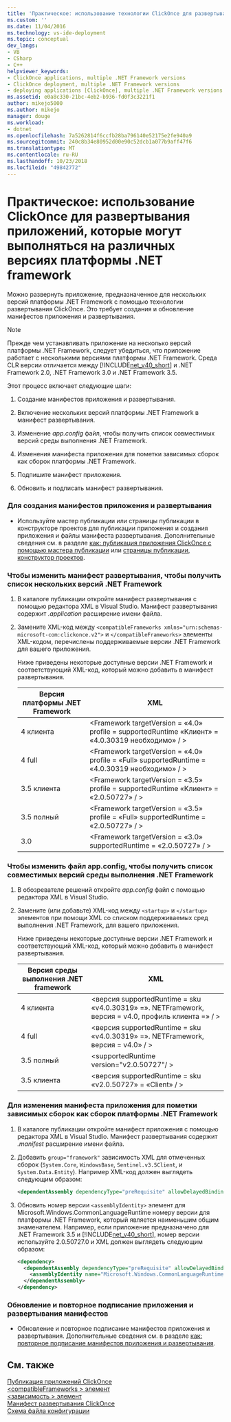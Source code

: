 ```yaml
---
title: 'Практическое: использование технологии ClickOnce для развертывания приложений, которые могут выполняться на различных версиях платформы .NET Framework | Документация Майкрософт'
ms.custom: ''
ms.date: 11/04/2016
ms.technology: vs-ide-deployment
ms.topic: conceptual
dev_langs:
- VB
- CSharp
- C++
helpviewer_keywords:
- ClickOnce applications, multiple .NET Framework versions
- ClickOnce deployment, multiple .NET Framework versions
- deploying applications [ClickOnce], multiple .NET Framework versions
ms.assetid: e0a8c330-21bc-4eb2-b936-fd0f3c3221f1
author: mikejo5000
ms.author: mikejo
manager: douge
ms.workload:
- dotnet
ms.openlocfilehash: 7a5262814f6ccfb28ba796140e52175e2fe940a9
ms.sourcegitcommit: 240c8b34e80952d00e90c52dcb1a077b9aff47f6
ms.translationtype: MT
ms.contentlocale: ru-RU
ms.lasthandoff: 10/23/2018
ms.locfileid: "49842772"
---
```

# <a name="how-to-use-clickonce-to-deploy-applications-that-can-run-on-multiple-versions-of-the-net-framework"></a>Практическое: использование ClickOnce для развертывания приложений, которые могут выполняться на различных версиях платформы .NET framework
Можно развернуть приложение, предназначенное для нескольких версий платформы .NET Framework с помощью технологии развертывания ClickOnce. Это требует создания и обновление манифестов приложения и развертывания.  
  
> [!NOTE]
>  Прежде чем устанавливать приложение на несколько версий платформы .NET Framework, следует убедиться, что приложение работает с несколькими версиями платформы .NET Framework. Среда CLR версии отличается между [!INCLUDE[net_v40_short](../code-quality/includes/net_v40_short_md.md)] и .NET Framework 2.0, .NET Framework 3.0 и .NET Framework 3.5.  
  
 Этот процесс включает следующие шаги:  
  
1.  Создание манифестов приложения и развертывания.  
  
2.  Включение нескольких версий платформы .NET Framework в манифест развертывания.  
  
3.  Изменение *app.config* файл, чтобы получить список совместимых версий среды выполнения .NET Framework.  
  
4.  Изменения манифеста приложения для пометки зависимых сборок как сборок платформы .NET Framework.  
  
5.  Подпишите манифест приложения.  
  
6.  Обновить и подписать манифест развертывания.  
  
### <a name="to-generate-the-application-and-deployment-manifests"></a>Для создания манифестов приложения и развертывания  
  
-   Используйте мастер публикации или страницы публикации в конструкторе проектов для публикации приложения и создания приложения и файлы манифеста развертывания. Дополнительные сведения см. в разделе [как: публикация приложения ClickOnce с помощью мастера публикации](../deployment/how-to-publish-a-clickonce-application-using-the-publish-wizard.md) или [страницы публикации, конструктор проектов](../ide/reference/publish-page-project-designer.md).  
  
### <a name="to-change-the-deployment-manifest-to-list-the-multiple-net-framework-versions"></a>Чтобы изменить манифест развертывания, чтобы получить список нескольких версий .NET Framework  
  
1.  В каталоге публикации откройте манифест развертывания с помощью редактора XML в Visual Studio. Манифест развертывания содержит *.application* расширение имени файла.  
  
2.  Замените XML-код между `<compatibleFrameworks xmlns="urn:schemas-microsoft-com:clickonce.v2">` и `</compatibleFrameworks>` элементы XML-кодом, перечислены поддерживаемые версии .NET Framework для вашего приложения.  
  
     Ниже приведены некоторые доступные версии .NET Framework и соответствующий XML-код, который можно добавить в манифест развертывания.  
  
    |Версия платформы .NET Framework|XML|  
    |----------------------------|---------|  
    |4 клиента|\<Framework targetVersion = «4.0» profile = supportedRuntime «Клиент» = «4.0.30319 необходимо» / >|  
    |4 full|\<Framework targetVersion = «4.0» profile = «Full» supportedRuntime = «4.0.30319 необходимо» / >|  
    |3.5 клиента|\<Framework targetVersion = «3.5» profile = supportedRuntime «Клиент» = «2.0.50727» / >|  
    |3.5 полный|\<Framework targetVersion = «3.5» profile = «Full» supportedRuntime = «2.0.50727» / >|  
    |3.0|\<Framework targetVersion = «3.0» supportedRuntime = «2.0.50727» / >|  
  
### <a name="to-change-the-appconfig-file-to-list-the-compatible-net-framework-runtime-versions"></a>Чтобы изменить файл app.config, чтобы получить список совместимых версий среды выполнения .NET Framework  
  
1.  В обозревателе решений откройте *app.config* файл с помощью редактора XML в Visual Studio.  
  
2.  Замените (или добавьте) XML-код между `<startup>` и `</startup>` элементов при помощи XML со списком поддерживаемых сред выполнения .NET Framework, для вашего приложения.  
  
     Ниже приведены некоторые доступные версии .NET Framework и соответствующий XML-код, который можно добавить в манифест развертывания.  
  
    |Версия среды выполнения .NET framework|XML|  
    |------------------------------------|---------|  
    |4 клиента|\<версия supportedRuntime = sku «v4.0.30319» =». NETFramework, версия = v4.0, профиль клиента =» / >|  
    |4 full|\<версия supportedRuntime = sku «v4.0.30319» =». NETFramework, версия = v4.0» / >|  
    |3.5 полный|\<supportedRuntime version="v2.0.50727"/ >|  
    |3.5 клиента|\<версия supportedRuntime = sku «v2.0.50727» = «Client» / >|  
  
### <a name="to-change-the-application-manifest-to-mark-dependent-assemblies-as-net-framework-assemblies"></a>Для изменения манифеста приложения для пометки зависимых сборок как сборок платформы .NET Framework  
  
1. В каталоге публикации откройте манифест приложения с помощью редактора XML в Visual Studio. Манифест развертывания содержит *.manifest* расширение имени файла.  
  
2. Добавить `group="framework"` зависимость XML для отмеченных сборок (`System.Core`, `WindowsBase`, `Sentinel.v3.5Client`, и `System.Data.Entity`). Например XML-код должен выглядеть следующим образом:  
  
   ```xml  
   <dependentAssembly dependencyType="preRequisite" allowDelayedBinding="true" group="framework">  
   ```  
  
3. Обновить номер версии `<assemblyIdentity>` элемент для Microsoft.Windows.CommonLanguageRuntime номеру версии для платформы .NET Framework, который является наименьшим общим знаменателем. Например, если приложение предназначено для .NET Framework 3.5 и [!INCLUDE[net_v40_short](../code-quality/includes/net_v40_short_md.md)], номер версии используйте 2.0.50727.0 и XML должен выглядеть следующим образом:  
  
   ```xml  
   <dependency>  
     <dependentAssembly dependencyType="preRequisite" allowDelayedBinding="true">  
       <assemblyIdentity name="Microsoft.Windows.CommonLanguageRuntime" version="2.0.50727.0" />  
     </dependentAssembly>  
   </dependency>  
   ```  
  
### <a name="to-update-and-re-sign-the-application-and-deployment-manifests"></a>Обновление и повторное подписание приложения и развертывания манифестов  
  
-   Обновление и повторное подписание манифестов приложения и развертывания. Дополнительные сведения см. в разделе [как: повторное подписание манифестов приложения и развертывания](../deployment/how-to-re-sign-application-and-deployment-manifests.md).  
  
## <a name="see-also"></a>См. также  
 [Публикация приложений ClickOnce](../deployment/publishing-clickonce-applications.md)   
 [\<compatibleFrameworks > элемент](../deployment/compatibleframeworks-element-clickonce-deployment.md)   
 [\<зависимость > элемент](../deployment/dependency-element-clickonce-application.md)   
 [Манифест развертывания ClickOnce](../deployment/clickonce-deployment-manifest.md)   
 [Схема файла конфигурации](/dotnet/framework/configure-apps/file-schema/index)